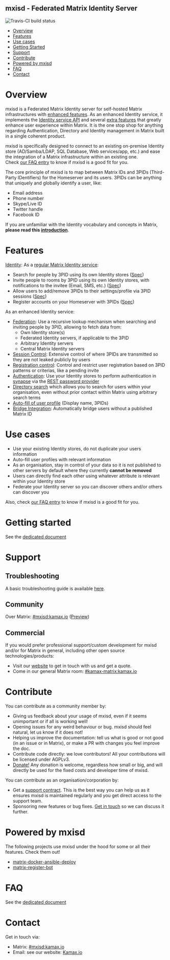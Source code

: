 mxisd - Federated Matrix Identity Server
----------------------------------------
![Travis-CI build status](https://travis-ci.org/kamax-matrix/mxisd.svg?branch=master)  

- [Overview](#overview)
- [Features](#features)
- [Use cases](#use-cases)
- [Getting Started](#getting-started)
- [Support](#support)
- [Contribute](#contribute)
- [Powered by mxisd](#powered-by-mxisd)
- [FAQ](#faq)
- [Contact](#contact)

# Overview
mxisd is a Federated Matrix Identity server for self-hosted Matrix infrastructures with [enhanced features](#features).
As an enhanced Identity service, it implements the [Identity service API](https://matrix.org/docs/spec/identity_service/r0.2.0.html)
and several [extra features](#features) that greatly enhance user experience within Matrix.
It is the one stop shop for anything regarding Authentication, Directory and Identity management in Matrix built in a
single coherent product.
  
mxisd is specifically designed to connect to an existing on-premise Identity store (AD/Samba/LDAP, SQL Database,
Web services/app, etc.) and ease the integration of a Matrix infrastructure within an existing one.  
Check [our FAQ entry](docs/faq.md#what-kind-of-setup-is-mxisd-really-designed-for) to know if mxisd is a good fit for you.

The core principle of mxisd is to map between Matrix IDs and 3PIDs (Third-Party IDentifiers) for the Homeserver and its
users. 3PIDs can be anything that uniquely and globally identify a user, like:
- Email address
- Phone number
- Skype/Live ID
- Twitter handle
- Facebook ID

If you are unfamiliar with the Identity vocabulary and concepts in Matrix, **please read this [introduction](docs/concepts.md)**.  

# Features
[Identity](docs/features/identity.md): As a [regular Matrix Identity service](https://matrix.org/docs/spec/identity_service/r0.2.0.html#general-principles):
- Search for people by 3PID using its own Identity stores
  ([Spec](https://matrix.org/docs/spec/identity_service/r0.2.0.html#association-lookup))
- Invite people to rooms by 3PID using its own Identity stores, with notifications to the invitee (Email, SMS, etc.)
  ([Spec](https://matrix.org/docs/spec/identity_service/r0.2.0.html#invitation-storage))
- Allow users to add/remove 3PIDs to their settings/profile via 3PID sessions
  ([Spec](https://matrix.org/docs/spec/identity_service/r0.2.0.html#establishing-associations))
- Register accounts on your Homeserver with 3PIDs
  ([Spec](https://matrix.org/docs/spec/identity_service/r0.2.0.html#establishing-associations))

As an enhanced Identity service:
- [Federation](docs/features/federation.md): Use a recursive lookup mechanism when searching and inviting people by 3PID,
  allowing to fetch data from:
  - Own Identity store(s)
  - Federated Identity servers, if applicable to the 3PID
  - Arbitrary Identity servers
  - Central Matrix Identity servers
- [Session Control](docs/threepids/session/session.md): Extensive control of where 3PIDs are transmitted so they are not
  leaked publicly by users
- [Registration control](docs/features/registration.md): Control and restrict user registration based on 3PID patterns or criterias, like a pending invite
- [Authentication](docs/features/authentication.md): Use your Identity stores to perform authentication in [synapse](https://github.com/matrix-org/synapse)
  via the [REST password provider](https://github.com/kamax-io/matrix-synapse-rest-auth)
- [Directory search](docs/features/directory.md) which allows you to search for users within your organisation,
  even without prior contact within Matrix using arbitrary search terms
- [Auto-fill of user profile](docs/features/authentication.md#profile-auto-fill) (Display name, 3PIDs)
- [Bridge Integration](docs/features/bridge-integration.md): Automatically bridge users without a published Matrix ID

# Use cases
- Use your existing Identity stores, do not duplicate your users information
- Auto-fill user profiles with relevant information
- As an organisation, stay in control of your data so it is not published to other servers by default where they
  currently **cannot be removed**
- Users can directly find each other using whatever attribute is relevant within your Identity store
- Federate your Identity server so you can discover others and/or others can discover you

Also, check [our FAQ entry](docs/faq.md#what-kind-of-setup-is-mxisd-really-designed-for) to know if mxisd is a good fit for you.

# Getting started
See the [dedicated document](docs/getting-started.md)

# Support
## Troubleshooting
A basic troubleshooting guide is available [here](docs/troubleshooting.md).

## Community
Over Matrix: [#mxisd:kamax.io](https://matrix.to/#/#mxisd:kamax.io) ([Preview](https://view.matrix.org/room/!NPRUEisLjcaMtHIzDr:kamax.io/))

## Commercial
If you would prefer professional support/custom development for mxisd and/or for Matrix in general, including other open
source technologies/products:
- Visit our [website](https://www.kamax.io/) to get in touch with us and get a quote.
- Come in our general Matrix room: [#kamax-matrix:kamax.io](https://matrix.to/#/#kamax-matrix:kamax.io)

# Contribute 
You can contribute as a community member by:
- Giving us feedback about your usage of mxisd, even if it seems unimportant or if all is working well!
- Opening issues for any weird behaviour or bug. mxisd should feel natural, let us know if it does not!
- Helping us improve the documentation: tell us what is good or not good (in an issue or in Matrix), or make a PR with
changes you feel improve the doc.
- Contribute code directly: we love contributors! All your contributions will be licensed under AGPLv3.
- [Donate!](https://liberapay.com/maximusdor/) Any donation is welcome, regardless how small or big, and will directly
be used for the fixed costs and developer time of mxisd.

You can contribute as an organisation/corporation by:
- Get a [support contract](#commercial). This is the best way you can help us as it ensures mxisd is
maintained regularly and you get direct access to the support team.
- Sponsoring new features or bug fixes. [Get in touch](#contact) so we can discuss it further.

# Powered by mxisd
The following projects use mxisd under the hood for some or all their features. Check them out!
- [matrix-docker-ansible-deploy](https://github.com/spantaleev/matrix-docker-ansible-deploy)
- [matrix-register-bot](https://github.com/krombel/matrix-register-bot)

# FAQ
See the [dedicated document](docs/faq.md)

# Contact
Get in touch via:
- Matrix: [#mxisd:kamax.io](https://matrix.to/#/#mxisd:kamax.io)
- Email: see our website: [Kamax.io](https://www.kamax.io)
